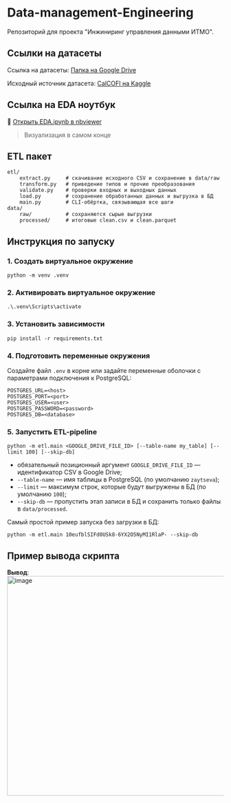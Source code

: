 # Data-management-Engineering

Репозиторий для проекта "Инжиниринг управления данными ИТМО".

## Ссылки на датасеты

Ссылка на датасеты: [Папка на Google Drive](https://drive.google.com/drive/folders/1GvA6M1ma6kzHevxSzJbiYUt6M8fEsJ1H?usp=sharing) 

Исходный источник датасета: [CalCOFI на Kaggle](https://www.kaggle.com/datasets/sohier/calcofi?utm_source=chatgpt.com&select=cast.csv)

## Ссылка на EDA ноутбук

🔗 [Открыть EDA.ipynb в nbviewer](https://nbviewer.org/github/yarazaytseva-lgtm/Project/blob/main/notebooks/EDA.ipynb)
 > Визуализация в самом конце 

## ETL пакет

```
etl/
	extract.py     # скачивание исходного CSV и сохранение в data/raw
	transform.py   # приведение типов и прочие преобразования
	validate.py    # проверки входных и выходных данных
	load.py        # сохранение обработанных данных и выгрузка в БД
	main.py        # CLI-обёртка, связывающая все шаги
data/
	raw/           # сохраняются сырые выгрузки
	processed/     # итоговые clean.csv и clean.parquet
```


## Инструкция по запуску

### 1. Создать виртуальное окружение
```
python -m venv .venv
```

### 2. Активировать виртуальное окружение
```
.\.venv\Scripts\activate
```

### 3. Установить зависимости
```
pip install -r requirements.txt
```

### 4. Подготовить переменные окружения
Создайте файл `.env` в корне или задайте переменные оболочки с параметрами подключения к PostgreSQL:
```
POSTGRES_URL=<host>
POSTGRES_PORT=<port>
POSTGRES_USER=<user>
POSTGRES_PASSWORD=<password>
POSTGRES_DB=<database>
```

### 5. Запустить ETL-pipeline
```
python -m etl.main <GOOGLE_DRIVE_FILE_ID> [--table-name my_table] [--limit 100] [--skip-db]
```
- обязательный позиционный аргумент `GOOGLE_DRIVE_FILE_ID` — идентификатор CSV в Google Drive;
- `--table-name` — имя таблицы в PostgreSQL (по умолчанию `zaytseva`);
- `--limit` — максимум строк, которые будут выгружены в БД (по умолчанию `100`);
- `--skip-db` — пропустить этап записи в БД и сохранить только файлы в `data/processed`.

Самый простой пример запуска без загрузки в БД:
```
python -m etl.main 10eufblSIFd0USk8-6YX2O5NyMI1RlaP- --skip-db
```

## Пример вывода скрипта

**Вывод**:<img width="1113" height="511" alt="image" src="https://github.com/user-attachments/assets/54853796-a311-4344-a7dc-8fe9b9458fee" />
